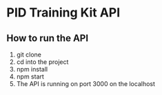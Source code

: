 # PID Training Kit API

## How to run the API

1. git clone
2. cd into the project
3. npm install
4. npm start
5. The API is running on port 3000 on the localhost
